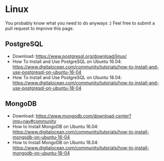 # Linux

You probably know what you need to do anyways :)
Feel free to submit a pull request to improve this page.

## PostgreSQL

* Download: https://www.postgresql.org/download/linux/
* How To Install and Use PostgreSQL on Ubuntu 16.04: https://www.digitalocean.com/community/tutorials/how-to-install-and-use-postgresql-on-ubuntu-16-04
* How To Install and Use PostgreSQL on Ubuntu 18.04: https://www.digitalocean.com/community/tutorials/how-to-install-and-use-postgresql-on-ubuntu-18-04

## MongoDB

* Download: https://www.mongodb.com/download-center?jmp=nav#community
* How to Install MongoDB on Ubuntu 16.04: https://www.digitalocean.com/community/tutorials/how-to-install-mongodb-on-ubuntu-16-04
* How to Install MongoDB on Ubuntu 18.04: https://www.digitalocean.com/community/tutorials/how-to-install-mongodb-on-ubuntu-18-04
